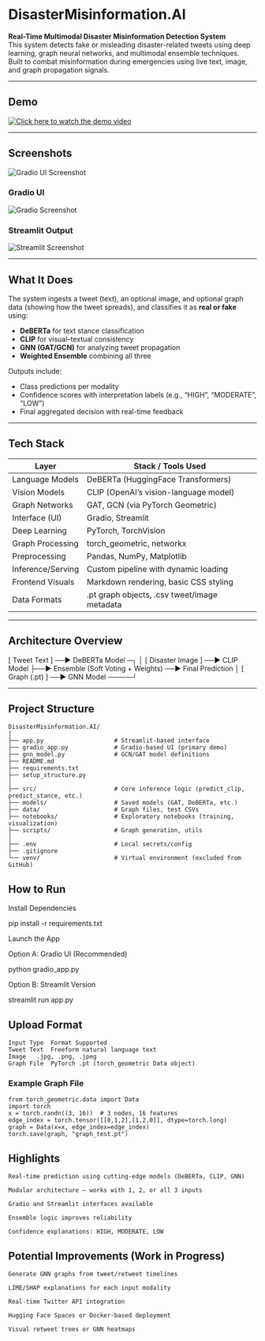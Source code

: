 # DisasterMisinformation.AI

**Real-Time Multimodal Disaster Misinformation Detection System**  
This system detects fake or misleading disaster-related tweets using deep learning, graph neural networks, and multimodal ensemble techniques.  
Built to combat misinformation during emergencies using live text, image, and graph propagation signals.

---

## Demo

[![Click here to watch the demo video](./screenshots/demo_thumbnail.png)](./demo/demo.mp4)

---

## Screenshots

![Gradio UI Screenshot](./screenshots/dismisoff1.png)

### Gradio UI

![Gradio Screenshot](./screenshots/gradio_ui.png)

### Streamlit Output

![Streamlit Screenshot](./screenshots/streamlit_output.png)

---

## What It Does

The system ingests a tweet (text), an optional image, and optional graph data (showing how the tweet spreads), and classifies it as **real or fake** using:

- **DeBERTa** for text stance classification  
- **CLIP** for visual–textual consistency  
- **GNN (GAT/GCN)** for analyzing tweet propagation  
- **Weighted Ensemble** combining all three

Outputs include:  
- Class predictions per modality  
- Confidence scores with interpretation labels (e.g., “HIGH”, “MODERATE”, “LOW”)  
- Final aggregated decision with real-time feedback

---

## Tech Stack

| Layer              | Stack / Tools Used                        |
|--------------------|-------------------------------------------|
| Language Models    | DeBERTa (HuggingFace Transformers)        |
| Vision Models      | CLIP (OpenAI’s vision-language model)     |
| Graph Networks     | GAT, GCN (via PyTorch Geometric)          |
| Interface (UI)     | Gradio, Streamlit                         |
| Deep Learning      | PyTorch, TorchVision                      |
| Graph Processing   | torch_geometric, networkx                 |
| Preprocessing      | Pandas, NumPy, Matplotlib                 |
| Inference/Serving  | Custom pipeline with dynamic loading      |
| Frontend Visuals   | Markdown rendering, basic CSS styling     |
| Data Formats       | .pt graph objects, .csv tweet/image metadata |

---

## Architecture Overview

[ Tweet Text ] ──▶ DeBERTa Model ─┐
│
[ Disaster Image ] ──▶ CLIP Model ├──▶ Ensemble (Soft Voting + Weights) ──▶ Final Prediction
│
[ Graph (.pt) ] ──▶ GNN Model ─────┘


---

## Project Structure

```text
DisasterMisinformation.AI/
│
├── app.py                    # Streamlit-based interface
├── gradio_app.py             # Gradio-based UI (primary demo)
├── gnn_model.py              # GCN/GAT model definitions
├── README.md
├── requirements.txt
├── setup_structure.py
│
├── src/                      # Core inference logic (predict_clip, predict_stance, etc.)
├── models/                   # Saved models (GAT, DeBERTa, etc.)
├── data/                     # Graph files, test CSVs
├── notebooks/                # Exploratory notebooks (training, visualization)
├── scripts/                  # Graph generation, utils
│
├── .env                      # Local secrets/config
├── .gitignore
└── venv/                     # Virtual environment (excluded from GitHub)
```

## How to Run

Install Dependencies

 pip install -r requirements.txt

Launch the App

 Option A: Gradio UI (Recommended)

  python gradio_app.py

 Option B: Streamlit Version

  streamlit run app.py

## Upload Format

    Input Type	Format Supported
    Tweet Text	Freeform natural language text
    Image	.jpg, .png, .jpeg
    Graph File	PyTorch .pt (torch_geometric Data object)

### Example Graph File

    from torch_geometric.data import Data
    import torch
    x = torch.randn((3, 16))  # 3 nodes, 16 features
    edge_index = torch.tensor([[0,1,2],[1,2,0]], dtype=torch.long)
    graph = Data(x=x, edge_index=edge_index)
    torch.save(graph, "graph_test.pt")

## Highlights

    Real-time prediction using cutting-edge models (DeBERTa, CLIP, GNN)

    Modular architecture — works with 1, 2, or all 3 inputs

    Gradio and Streamlit interfaces available

    Ensemble logic improves reliability

    Confidence explanations: HIGH, MODERATE, LOW

## Potential Improvements (Work in Progress)

    Generate GNN graphs from tweet/retweet timelines

    LIME/SHAP explanations for each input modality

    Real-time Twitter API integration

    Hugging Face Spaces or Docker-based deployment

    Visual retweet trees or GNN heatmaps

